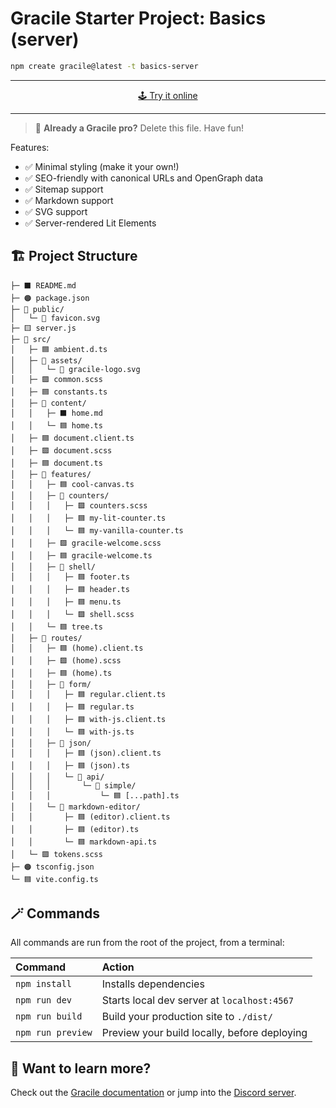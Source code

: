 # Gracile Starter Project: Basics (server)

```sh
npm create gracile@latest -t basics-server
```

---

<div align="center">

[🕹️ Try it online](https://gracile-template-basic-blog-static.netlify.app/)

</div>

---

> 🧚 **Already a Gracile pro?** Delete this file. Have fun!

Features:

- ✅ Minimal styling (make it your own!)
- ✅ SEO-friendly with canonical URLs and OpenGraph data
- ✅ Sitemap support
- ✅ Markdown support
- ✅ SVG support
- ✅ Server-rendered Lit Elements

## 🏗️ Project Structure

```text
├─ ⬛️ README.md
├─ 🟠 package.json
├─ 📂 public/
│   └─ 🔶 favicon.svg
├─ 🟨 server.js
├─ 📂 src/
│   ├─ 🟦 ambient.d.ts
│   ├─ 📂 assets/
│   │   └─ 🔶 gracile-logo.svg
│   ├─ 🟪 common.scss
│   ├─ 🟦 constants.ts
│   ├─ 📂 content/
│   │   ├─ ⬛️ home.md
│   │   └─ 🟦 home.ts
│   ├─ 🟦 document.client.ts
│   ├─ 🟪 document.scss
│   ├─ 🟦 document.ts
│   ├─ 📂 features/
│   │   ├─ 🟦 cool-canvas.ts
│   │   ├─ 📂 counters/
│   │   │   ├─ 🟪 counters.scss
│   │   │   ├─ 🟦 my-lit-counter.ts
│   │   │   └─ 🟦 my-vanilla-counter.ts
│   │   ├─ 🟪 gracile-welcome.scss
│   │   ├─ 🟦 gracile-welcome.ts
│   │   ├─ 📂 shell/
│   │   │   ├─ 🟦 footer.ts
│   │   │   ├─ 🟦 header.ts
│   │   │   ├─ 🟦 menu.ts
│   │   │   └─ 🟪 shell.scss
│   │   └─ 🟦 tree.ts
│   ├─ 📂 routes/
│   │   ├─ 🟦 (home).client.ts
│   │   ├─ 🟪 (home).scss
│   │   ├─ 🟦 (home).ts
│   │   ├─ 📂 form/
│   │   │   ├─ 🟦 regular.client.ts
│   │   │   ├─ 🟦 regular.ts
│   │   │   ├─ 🟦 with-js.client.ts
│   │   │   └─ 🟦 with-js.ts
│   │   ├─ 📂 json/
│   │   │   ├─ 🟦 (json).client.ts
│   │   │   ├─ 🟦 (json).ts
│   │   │   └─ 📂 api/
│   │   │       └─ 📂 simple/
│   │   │           └─ 🟦 [...path].ts
│   │   └─ 📂 markdown-editor/
│   │       ├─ 🟦 (editor).client.ts
│   │       ├─ 🟦 (editor).ts
│   │       └─ 🟦 markdown-api.ts
│   └─ 🟪 tokens.scss
├─ 🟠 tsconfig.json
└─ 🟦 vite.config.ts
```

## 🪄 Commands

All commands are run from the root of the project, from a terminal:

| Command                   | Action                                           |
| :------------------------ | :----------------------------------------------- |
| `npm install`             | Installs dependencies                            |
| `npm run dev`             | Starts local dev server at `localhost:4567`      |
| `npm run build`           | Build your production site to `./dist/`          |
| `npm run preview`         | Preview your build locally, before deploying     |

## 🧠 Want to learn more?

Check out the [Gracile documentation](https://gracile.js.org) or jump into the [Discord server](https://gracile.js.org/chat/).
